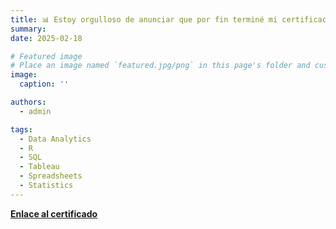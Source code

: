 ```yaml
---
title: 📊 Estoy orgulloso de anunciar que por fin terminé mi certificación como analista de datos de Google a través de la plataforma de Coursera
summary: 
date: 2025-02-18

# Featured image
# Place an image named `featured.jpg/png` in this page's folder and customize its options here.
image:
  caption: ''

authors:
  - admin

tags:
  - Data Analytics
  - R
  - SQL
  - Tableau
  - Spreadsheets
  - Statistics
---
```






[**Enlace al certificado**](https://coursera.org/share/a9bd3421c968b44d3ac69780aba60984)

